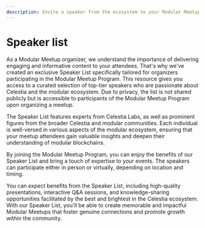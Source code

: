```yaml
---
description: Invite a speaker from the ecosystem to your Modular Meetup.
---
```


# Speaker list

As a Modular Meetup organizer, we understand the importance
of delivering engaging and informative content to your attendees.
That's why we've created an exclusive Speaker List specifically
tailored for organizers participating in the Modular Meetup Program.
This resource gives you access to a curated selection of top-tier
speakers who are passionate about Celestia and the modular ecosystem.
Due to privacy, the list is not shared publicly but is accessible to participants of the Modular Meetup Program upon organizing a meetup.

The Speaker List features experts from Celestia Labs, as well as prominent
figures from the broader Celestia and modular communities. Each individual
is well-versed in various aspects of the modular ecosystem, ensuring that
your meetup attendees gain valuable insights and deepen their understanding
of modular blockchains.

By joining the Modular Meetup Program, you can enjoy the benefits of our Speaker
List and bring a touch of expertise to your events. The speakers can participate
either in person or virtually, depending on location and timing.

You can expect benefits from the Speaker List, including high-quality presentations,
interactive Q&A sessions, and knowledge-sharing opportunities facilitated by the
best and brightest in the Celestia ecosystem. With our Speaker List, you'll be
able to create memorable and impactful Modular Meetups that foster genuine
connections and promote growth within the community.
